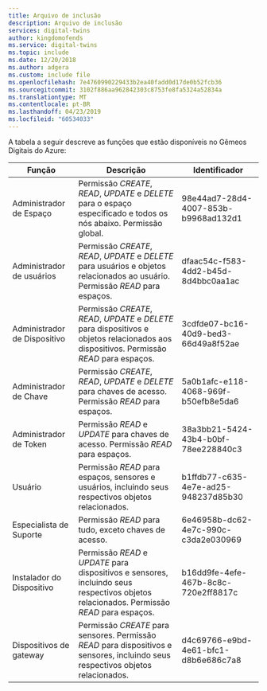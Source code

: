 ```yaml
---
title: Arquivo de inclusão
description: Arquivo de inclusão
services: digital-twins
author: kingdomofends
ms.service: digital-twins
ms.topic: include
ms.date: 12/20/2018
ms.author: adgera
ms.custom: include file
ms.openlocfilehash: 7e4760990229433b2ea40fadd0d17de0b52fcb36
ms.sourcegitcommit: 3102f886aa962842303c8753fe8fa5324a52834a
ms.translationtype: MT
ms.contentlocale: pt-BR
ms.lasthandoff: 04/23/2019
ms.locfileid: "60534033"
---
```

A tabela a seguir descreve as funções que estão disponíveis no Gêmeos Digitais do Azure:

| **Função** | **Descrição** | **Identificador** |
| --- | --- | --- |
| Administrador de Espaço | Permissão *CREATE*, *READ*, *UPDATE* e *DELETE* para o espaço especificado e todos os nós abaixo. Permissão global. | 98e44ad7-28d4-4007-853b-b9968ad132d1 |
| Administrador de usuários| Permissão *CREATE*, *READ*, *UPDATE* e *DELETE* para usuários e objetos relacionados ao usuário. Permissão *READ* para espaços. | dfaac54c-f583-4dd2-b45d-8d4bbc0aa1ac |
| Administrador de Dispositivo | Permissão *CREATE*, *READ*, *UPDATE* e *DELETE* para dispositivos e objetos relacionados aos dispositivos. Permissão *READ* para espaços. | 3cdfde07-bc16-40d9-bed3-66d49a8f52ae |
| Administrador de Chave | Permissão *CREATE*, *READ*, *UPDATE* e *DELETE* para chaves de acesso. Permissão *READ* para espaços. | 5a0b1afc-e118-4068-969f-b50efb8e5da6 |
| Administrador de Token |  Permissão *READ* e *UPDATE* para chaves de acesso. Permissão *READ* para espaços. | 38a3bb21-5424-43b4-b0bf-78ee228840c3 |
| Usuário |  Permissão *READ* para espaços, sensores e usuários, incluindo seus respectivos objetos relacionados. | b1ffdb77-c635-4e7e-ad25-948237d85b30 |
| Especialista de Suporte |  Permissão *READ* para tudo, exceto chaves de acesso. | 6e46958b-dc62-4e7c-990c-c3da2e030969 |
| Instalador do Dispositivo | Permissão *READ* e *UPDATE* para dispositivos e sensores, incluindo seus respectivos objetos relacionados. Permissão *READ* para espaços. | b16dd9fe-4efe-467b-8c8c-720e2ff8817c |
| Dispositivos de gateway | Permissão *CREATE* para sensores. Permissão *READ* para dispositivos e sensores, incluindo seus respectivos objetos relacionados. | d4c69766-e9bd-4e61-bfc1-d8b6e686c7a8 |